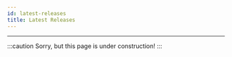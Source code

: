 ```yaml
---
id: latest-releases
title: Latest Releases
---
```


---------------

:::caution
Sorry, but this page is under construction!
:::